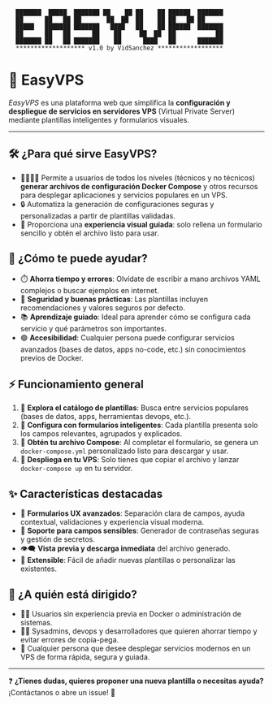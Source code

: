 ```
  ███████  █████  ███████ ██    ██ ██    ██ ██████  ███████ 
  ██      ██   ██ ██       ██  ██  ██    ██ ██   ██ ██      
  █████   ███████ ███████   ████   ██    ██ ██████  ███████ 
  ██      ██   ██      ██    ██     ██  ██  ██           ██ 
  ███████ ██   ██ ███████    ██      ████   ██      ███████ 
  ******************* v1.0 by VidSanchez ******************
```

# 🚀 EasyVPS

_EasyVPS_ es una plataforma web que simplifica la **configuración y despliegue de servicios en servidores VPS** (Virtual Private Server) mediante plantillas inteligentes y formularios visuales.

---

## 🛠️ ¿Para qué sirve EasyVPS?
- 👨‍💻👩‍💻 Permite a usuarios de todos los niveles (técnicos y no técnicos) **generar archivos de configuración Docker Compose** y otros recursos para desplegar aplicaciones y servicios populares en un VPS.
- 🔒 Automatiza la generación de configuraciones seguras y personalizadas a partir de plantillas validadas.
- 🧩 Proporciona una **experiencia visual guiada**: solo rellena un formulario sencillo y obtén el archivo listo para usar.

## 🤔 ¿Cómo te puede ayudar?
- ⏱️ **Ahorra tiempo y errores**: Olvídate de escribir a mano archivos YAML complejos o buscar ejemplos en internet.
- 🦺 **Seguridad y buenas prácticas**: Las plantillas incluyen recomendaciones y valores seguros por defecto.
- 📚 **Aprendizaje guiado**: Ideal para aprender cómo se configura cada servicio y qué parámetros son importantes.
- 🟢 **Accesibilidad**: Cualquier persona puede configurar servicios avanzados (bases de datos, apps no-code, etc.) sin conocimientos previos de Docker.

## ⚡ Funcionamiento general
1. 🔎 **Explora el catálogo de plantillas**: Busca entre servicios populares (bases de datos, apps, herramientas devops, etc.).
2. 📝 **Configura con formularios inteligentes**: Cada plantilla presenta solo los campos relevantes, agrupados y explicados.
3. 📄 **Obtén tu archivo Compose**: Al completar el formulario, se genera un `docker-compose.yml` personalizado listo para descargar y usar.
4. 🚢 **Despliega en tu VPS**: Solo tienes que copiar el archivo y lanzar `docker-compose up` en tu servidor.

## ✨ Características destacadas
- 🎨 **Formularios UX avanzados**: Separación clara de campos, ayuda contextual, validaciones y experiencia visual moderna.
- 🔑 **Soporte para campos sensibles**: Generador de contraseñas seguras y gestión de secretos.
- 👁️‍🗨️ **Vista previa y descarga inmediata** del archivo generado.
- 🧱 **Extensible**: Fácil de añadir nuevas plantillas o personalizar las existentes.

## 🎯 ¿A quién está dirigido?
- 🧑‍🎓 Usuarios sin experiencia previa en Docker o administración de sistemas.
- 🧑‍💻 Sysadmins, devops y desarrolladores que quieren ahorrar tiempo y evitar errores de copia-pega.
- 🚀 Cualquier persona que desee desplegar servicios modernos en un VPS de forma rápida, segura y guiada.

---

❓ **¿Tienes dudas, quieres proponer una nueva plantilla o necesitas ayuda?**
¡Contáctanos o abre un issue! 💬

